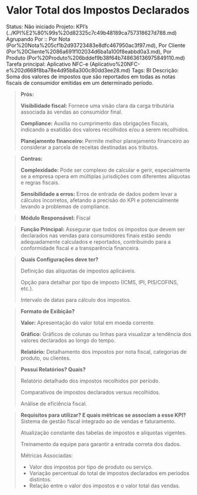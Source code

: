 # Valor Total dos Impostos Declarados

Status: Não iniciado
Projeto: KPI’s (../KPI%E2%80%99s%20d82325c7c49b48189ca757318627d788.md)
Agrupando Por :: Por Nota (Por%20Nota%205cf1b2d93723483e8dfc467950ac3f97.md), Por Cliente (Por%20Cliente%2086a691f102034d6ba1a100f8eabbd0a3.md), Por Produto (Por%20Produto%206bddef9b38f64b748636136975849110.md)
Tarefa principal: Aplicativo NFC-e (Aplicativo%20NFC-e%202d668f8ba78e4d95b8a300c80dd3ee28.md)
Tags: BI
Descrição: Soma dos valores de impostos que são reportados em todas as notas fiscais de consumidor emitidas em um determinado período.

> **Prós:**
> 
> 
> **Visibilidade fiscal:** Fornece uma visão clara da carga tributária associada às vendas ao consumidor final.
> 
> **Compliance:** Auxilia no cumprimento das obrigações fiscais, indicando a exatidão dos valores recolhidos e/ou a serem recolhidos.
> 
> **Planejamento financeiro:** Permite melhor planejamento financeiro ao considerar a parcela de receitas destinadas aos tributos.
> 

> **Contras:**
> 
> 
> **Complexidade:** Pode ser complexo de calcular e gerir, especialmente se a empresa opera em múltiplas jurisdições com diferentes alíquotas e regras fiscais.
> 
> **Sensibilidade a erros:** Erros de entrada de dados podem levar a cálculos incorretos, afetando a precisão do KPI e potencialmente levando a problemas de compliance.
> 

> **Módulo Responsável:**
Fiscal
> 

> **Função Principal:**
Assegurar que todos os impostos que devem ser declarados nas vendas para consumidores finais estão sendo adequadamente calculados e reportados, contribuindo para a conformidade fiscal e a transparência financeira.
> 

> **Quais Configurações deve ter?**
> 
> 
> Definição das alíquotas de impostos aplicáveis.
> 
> Opção para detalhar por tipo de imposto (ICMS, IPI, PIS/COFINS, etc.).
> 
> Intervalo de datas para cálculo dos impostos.
> 

> **Formato de Exibição?**
> 
> 
> **Valor:** Apresentação do valor total em moeda corrente.
> 
> **Gráfico:** Gráficos de colunas ou linhas para visualizar a tendência dos valores declarados ao longo do tempo.
> 
> **Relatório:** Detalhamento dos impostos por nota fiscal, categorias de produto, ou clientes.
> 

> **Possuí Relatórios? Quais?**
> 
> 
> Relatório detalhado dos impostos recolhidos por período.
> 
> Comparativos de impostos declarados versus recolhidos.
> 
> Análise de eficiência fiscal.
> 

> **Requisitos para utilizar? E quais métricas se associam a esse KPI?**
Sistema de gestão fiscal integrado ao de vendas e faturamento.
> 
> 
> Atualização constante das tabelas de impostos e alíquotas vigentes.
> 
> Treinamento da equipe para garantir a entrada correta dos dados.
> 
> Métricas Associadas:
> 
> - Valor dos impostos por tipo de produto ou serviço.
> - Variação percentual do total de impostos declarados em períodos distintos.
> - Relação entre o valor dos impostos e o valor total das vendas.
